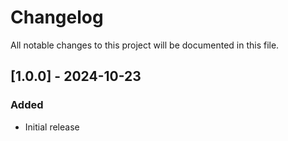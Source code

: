 # Changelog

All notable changes to this project will be documented in this file.

## [1.0.0] - 2024-10-23

### Added
- Initial release

